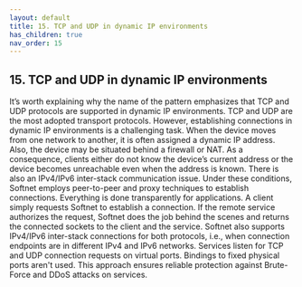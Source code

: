 ```yaml
---
layout: default
title: 15. TCP and UDP in dynamic IP environments
has_children: true
nav_order: 15
---
```


## 15. TCP and UDP in dynamic IP environments

It’s worth explaining why the name of the pattern emphasizes that TCP and UDP protocols are supported in dynamic IP environments. TCP and UDP are the most adopted transport protocols. However, establishing connections in dynamic IP environments is a challenging task. When the device moves from one network to another, it is often assigned a dynamic IP address. Also, the device may be situated behind a firewall or NAT. As a consequence, clients either do not know the device’s current address or the device becomes unreachable even when the address is known. There is also an IPv4/IPv6 inter-stack communication issue. Under these conditions, Softnet employs peer-to-peer and proxy techniques to establish connections. Everything is done transparently for applications. A client simply requests Softnet to establish a connection. If the remote service authorizes the request, Softnet does the job behind the scenes and returns the connected sockets to the client and the service. Softnet also supports IPv4/IPv6 inter-stack connections for both protocols, i.e., when connection endpoints are in different IPv4 and IPv6 networks. Services listen for TCP and UDP connection requests on virtual ports. Bindings to fixed physical ports aren't used. This approach ensures reliable protection against Brute-Force and DDoS attacks on services.